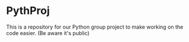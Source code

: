 # PythProj
This is a repository for our Python group project to make working on the code easier. (Be aware it's public)
